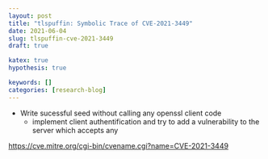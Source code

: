 ```yaml
---
layout: post
title: "tlspuffin: Symbolic Trace of CVE-2021-3449"
date: 2021-06-04
slug: tlspuffin-cve-2021-3449
draft: true

katex: true
hypothesis: true

keywords: []
categories: [research-blog]
---
```


* Write sucessful seed without calling any openssl client code
  * implement client authentification and try to add a vulnerability to the server which accepts any 


https://cve.mitre.org/cgi-bin/cvename.cgi?name=CVE-2021-3449